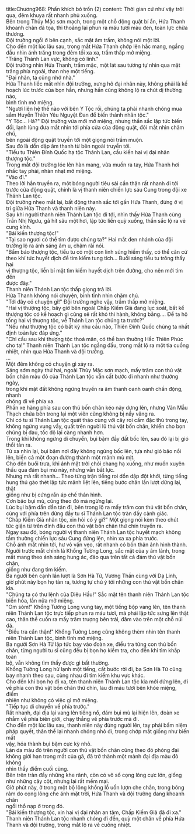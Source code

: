 title:Chương968: Phấn khích bỏ trốn (2)
content:
Thời gian cứ như vậy trôi qua, đêm khuya rất nhanh phủ xuống.<br>Bên trong Thủy Mặc sơn mạch, trong một chỗ động quật bí ẩn, Hứa Thanh<br>khoanh chân đả tọa, thi thoảng lại phun ra máu tươi màu đen, toàn lực chữa<br>thương.<br>Đội trưởng ngồi ở bên cạnh, sắc mặt âm trầm, không nói một lời.<br>Cho đến một lúc lâu sau, trong mắt Hứa Thanh chớp lên hắc mang, ngẩng<br>đầu nhìn ánh trăng trong đêm tối xa xa, trầm thấp mở miệng.<br>"Trăng Thánh Lan vực, không có linh."<br>Đội trưởng nhìn Hứa Thanh, trầm mặc, một lát sau tương tự nhìn qua mặt<br>trăng phía ngoài, than nhẹ một tiếng.<br>"Đại nhân, ta cũng nhớ nhà."<br>Hứa Thanh liếc mắt nhìn đội trưởng, xưng hô đại nhân này, không phải là kế<br>hoạch lúc trước của bọn hắn, nhưng hắn cũng không lộ ra chút dị thường nào,<br>bình tĩnh mở miệng.<br>"Ngươi liên hệ thế nào với bên Y Tộc rồi, chúng ta phải nhanh chóng mua<br>sắm Huyền Thiên Yêu Nguyệt Đan để biến thành nhân tộc."<br>"Y Tộc... Hả?" Đội trưởng vừa mới mở miệng, nhưng thần sắc lập tức biến<br>đổi, lạnh lùng đưa mắt nhìn tới phía cửa của động quật, đôi mắt nhìn chăm chú,<br>bên ngoài động quật truyền tới một giọng nói trầm muộn.<br>Sau đó là dồn dập âm thanh từ bên ngoài truyền tới.<br>"Tiểu tu Thiên Đính Quốc hạ tộc Thánh Lan, cầu kiến hai vị đại nhân<br>thượng tộc."<br>Trong mắt đội trưởng lóe lên hàn mang, vừa muốn ra tay, Hứa Thanh hơi<br>nhấc tay phải, nhàn nhạt mở miệng.<br>"Vào đi."<br>Theo lời hắn truyền ra, một bóng người tiêu sái cẩn thận rất nhanh đi tới<br>trước cửa động quật, chính là vị thanh niên chiến lực sáu Cung trong đội xe<br>Thánh Lan tộc.<br>Đội trưởng nheo mắt lại, bất động thanh sắc tới gần Hứa Thanh, đứng ở vị<br>trí giữa Hứa Thanh và thanh niên này.<br>Sau khi người thanh niên Thánh Lan tộc đi tới, nhìn thấy Hứa Thanh cùng<br>Trần Nhị Ngưu, gã hít sâu một hơi, lập tức liền quỳ xuống, thần sắc lộ ra vẻ<br>cung kính.<br>"Bái kiến thượng tộc!"<br>"Tại sao ngươi có thể tìm được chúng ta?" Hai mắt đen nhánh của đội<br>trưởng lộ ra ánh sáng âm u, chậm rãi nói.<br>"Bẩm báo thượng tộc, tiểu tu có một con linh sủng hiếm thấy, có thể căn cứ<br>theo khí tức huyết dịch để tìm kiếm tung tích... Buổi sáng tiểu tu trông thấy hai<br>vị thượng tộc, liền bí mật tìm kiếm huyết dịch trên đường, cho nên mới tìm đến<br>được đây."<br>Thanh niên Thánh Lan tộc thấp giọng trả lời.<br>Hứa Thanh không nói chuyện, bình tĩnh nhìn chăm chú.<br>"Tới đây có chuyện gì!" Đội trưởng nghe vậy, trầm thấp mở miệng.<br>"Hai vị thượng tộc, bây giờ bên ngoài Chấp Kiếm Giả đang lục soát, bất kể<br>thượng tộc có kế hoạch gì cũng sẽ rất khó thi hành, không bằng.... Để ta hộ<br>tống hai vị thượng tộc, về Thánh Lan tộc chúng ta trước?"<br>"Nếu như thượng tộc có bất kỳ nhu cầu nào, Thiên Đính Quốc chúng ta nhất<br>định toàn lực đáp ứng."<br>"Chỉ cầu sau khi thượng tộc thoả mãn, có thể ban thưởng Hắc Thiên Phúc<br>cho ta!" Thanh niên Thánh Lan tộc ngẩng đầu, trong mắt lộ ra một tia cuồng<br>nhiệt, nhìn qua Hứa Thanh và đội trưởng.<br>…<br>Một đêm không có chuyện gì xảy ra.<br>Sáng sớm ngày thứ hai, ngoài Thủy Mặc sơn mạch, mấy trăm con thú vật<br>bốn chân màu đỏ của Thánh Lan tộc vẫn cất bước đi nhanh như thường ngày,<br>trong khi mặt đất không ngừng truyền ra âm thanh oanh oanh chấn động, nhanh<br>chóng đi về phía xa.<br>Phần xe hàng phía sau con thú bốn chân kéo nảy dựng lên, nhưng Vân Mẫu<br>Thạch chứa bên trong lại một viên cũng không bị nẩy văng ra.<br>Chỉ có tu sĩ Thánh Lan tộc quát tháo cùng với cây roi cầm đặc thù trong tay,<br>không ngừng vung vẩy, quất trên người lũ thú vật bốn chân, khiến cho bọn<br>chúng bị đau, tốc độ lại càng nhanh hơn.<br>Trong khi không ngừng di chuyển, bụi bặm đầy đất bốc lên, sau đó lại bị gió<br>thổi tản ra.<br>Từ xa nhìn lại, bụi bặm nơi đây không ngừng bốc lên, tựa như gió bão nổi<br>lên, biến cả một đoạn đường thành một mảnh mù mịt.<br>Cho đến buổi trưa, khi ánh mặt trời chói chang hạ xuống, như muốn xuyên<br>thấu qua đám bụi mù này, nhưng vẫn bất lực.<br>Nhưng mà rất nhanh... Theo từng trận tiếng roi dồn dập đột khởi, từng tiếng<br>hung thú gào thét lập tức mãnh liệt lên, tiếng bước chân lần lượt dừng lại, thật<br>giống như bị cứng rắn áp chế thân hình.<br>Cơn bão bụi mù, cũng theo đó mà ngừng lại.<br>Lúc bụi bặm dần dần tản đi, bên trong lộ ra mấy trăm con thú vật bốn chân,<br>cùng với phía trên đứng đầy tu sĩ Thánh Lan tộc tràn đầy cảnh giác.<br>"Chấp Kiếm Giả nhân tộc, xin hỏi có ý gì?" Một giọng nói kèm theo chút<br>tức giận từ trên đỉnh đầu con thú vật bốn chân thứ chín truyền ra.<br>Ngay sau đó, bóng người vị thanh niên Thánh Lan tộc huyết mạch không<br>tầm thường chiến lực sáu Cung đứng lên, nhìn xa xa phía trước.<br>Chỗ ánh mắt nhìn tới, hư vô vặn vẹo, rất nhanh có bốn thân ảnh hình thành.<br>Người trước mắt chính là Khổng Tường Long, sắc mặt của y âm lãnh, trong<br>mắt mang theo ánh sáng hung ác, đảo qua trên tất cả đám thú vật bốn chân,<br>giống như đang tìm kiếm.<br>Ba người bên cạnh lần lượt là Sơn Hà Tử, Vương Thần cùng với Dạ Linh,<br>giờ phút này bọn họ tản ra, tương tự chú ý tới những con thú vật bốn chân kia.<br>"Chúng ta có thư lệnh của Diêu Hầu!" Sắc mặt tên thanh niên Thánh Lan tộc<br>biến hóa, lần nữa mở miệng.<br>"Om sòm!" Khổng Tường Long vung tay, một tiếng bộp vang lên, tên thanh<br>niên Thánh Lan tộc trực tiếp phun ra máu tươi, má phải lập tức sưng lên thật<br>cao, thân thể cuốn ra mấy trăm trượng bên trái, đâm vào trên một chỗ núi đá.<br>"Điều tra cẩn thận!" Khổng Tường Long cũng không thèm nhìn tên thanh<br>niên Thánh Lan tộc, bình tĩnh mở miệng.<br>Ba người Sơn Hà Tử lập tức bay vào đoàn xe, điều tra từng con thú bốn<br>chân, từng người tu sĩ cũng đều bị bọn họ kiểm tra, cho đến khi tìm khắp toàn<br>bộ, vẫn không tìm thấy được gì bất thường.<br>Khổng Tường Long hừ lạnh một tiếng, cất bước rời đi, ba Sơn Hà Tử cũng<br>bay nhanh theo sau, cùng nhau đi tìm kiếm khu vực khác.<br>Cho đến khi bọn họ đi xa, tên thanh niên Thánh Lan tộc kia mới đứng lên, đi<br>về phía con thú vật bốn chân thứ chín, lau đi máu tươi bên khóe miệng, điềm<br>nhiên như không có việc gì mở miệng.<br>"Tiếp tục di chuyển về phía trước."<br>Rất nhanh, đại địa lại vang lên tiếng nổ, đám bụi mù lại hiện lên, đoàn xe<br>nhắm về phía biên giới, chạy thẳng về phía trước mà đi.<br>Cho đến một lúc lâu sau, thanh niên này đứng người lên, tay phải bấm niệm<br>pháp quyết, thân thể lại nhanh chóng nhỏ đi, trong chớp mắt giống như biến mất<br>vậy, hóa thành bụi bặm cực kỳ nhỏ.<br>Làn da màu đỏ trên người con thú vật bốn chân cũng theo đó phóng đại<br>không giới hạn trong mắt của gã, đã trở thành một mảnh đại địa màu đỏ không<br>nhìn thấy điểm cuối cùng.<br>Bên trên tràn đầy những khe rãnh, còn có vô số cọng lông cực lớn, giống<br>như những cây cột, nhưng lại rất mềm mại.<br>Giờ phút này, ở trong một bộ lông khổng lồ uốn lượn che chắn, trong bóng<br>râm do cọng lông che ánh mặt trời, Hứa Thanh và đội trưởng đang khoanh chân<br>ngồi thổ nạp ở trong đó.<br>"Bái kiến thượng tộc, xin hai vị đại nhân an tâm, Chấp Kiếm Giả đã đi xa."<br>Thanh niên Thánh Lan tộc nhanh chóng đi đến, quỳ một chân về phía Hứa<br>Thanh và đội trưởng, trong mắt lộ ra vẻ cuồng nhiệt.